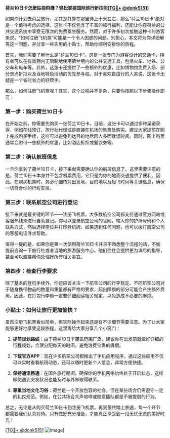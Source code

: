 **荷兰10日卡怎麽註冊飛機？轻松掌握国际旅行新技能[[TG💪+ @donk5151](https://t.me/s/donk5151)]**

如果你计划去荷兰旅行，尤其是打算在那里待上十天左右，那么“荷兰10日卡”绝对是一个值得考虑的选择。这张卡不仅包含了丰富的旅行福利，还能让你在荷兰的公共交通系统中享受无限次的免费乘坐服务。然而，对于许多初次接触这种卡的游客来说，“如何注册飞机票”可能是一个令人困惑的问题。别担心，本文将为你详细解答这一问题，并分享一些实用的小贴士，帮助你顺利安排你的旅程。

首先，我们需要了解什么是“荷兰10日卡”。这是一张专门为游客设计的交通卡，持有者可以在有效期内无限制地使用荷兰境内的公共交通工具，包括火车、地铁、公交车和电车等。此外，这张卡还提供了一些额外的优惠，比如博物馆免费入场、部分景点折扣以及当地特色活动的优先参与权。对于喜欢自由行的人来说，这张卡无疑是一个省时省力的好帮手。

那么，如何注册飞机票呢？其实，这个过程并不复杂，只要你按照以下步骤操作即可：

### 第一步：购买荷兰10日卡

在开始之前，你需要先购买一张荷兰10日卡。目前，这张卡可以通过多种渠道获得，例如在线预订、旅行社代理或是直接在机场的售票处购买。建议大家提前在网上完成购买手续，这样可以避免到达目的地后因人多而耽误时间。同时，网上购票通常会附带一些额外的优惠，比如酒店折扣或餐饮券等。

### 第二步：确认航班信息

一旦你拿到了荷兰10日卡，接下来就需要确认你的航班信息了。这里需要注意的是，荷兰10日卡本身并不包含机票费用，它只是为你的地面交通提供了便利。因此，在购买机票时，务必仔细核对出发地、目的地以及起飞时间等关键信息，确保一切符合你的行程安排。

### 第三步：联系航空公司进行登记

接下来就是最关键的环节——注册飞机票。大多数航空公司都支持通过官方网站或客服热线来进行自助登记。你可以登录航空公司的官网，输入你的护照号码和个人联系方式，然后选择座位并打印登机牌。如果遇到任何问题，也可以拨打航空公司的客服电话寻求帮助。

值得一提的是，如果你是第一次使用荷兰10日卡并且不熟悉整个流程的话，不妨提前咨询一下旅行社或者当地的旅游服务中心。他们往往会提供更为详尽的指导，甚至可以直接帮你处理好所有相关事宜。

### 第四步：检查行李要求

除了基本的登机手续外，你还应该关注一下航空公司的行李规定。不同航空公司对于随身携带物品的数量和重量都有严格的要求，超出限额的部分可能会产生额外费用。因此，在打包行李前一定要仔细阅读相关规定，以免造成不必要的麻烦。

### 小贴士：如何让旅行更加愉快？

虽然注册飞机票看似简单，但实际操作起来还是有不少细节需要注意。为了让大家能够更好地享受这段旅程，这里再给大家分享几个小窍门：

1. **提前规划路线**：由于荷兰10日卡覆盖范围广泛，建议你在出发前就做好详细的行程规划，合理分配每天的时间，避免浪费宝贵的假期。
   
2. **下载官方APP**：现在许多航空公司都推出了手机应用程序，通过这些应用不仅可以实时查看航班动态，还可以随时更新个人信息，非常方便快捷。

3. **保持通讯畅通**：在国外旅行期间，确保你的手机网络始终处于开启状态，这样即使遇到突发状况也能及时与外界取得联系。

4. **尊重当地文化习俗**：荷兰是一个开放包容的社会，但在某些场合仍需遵守一定的礼仪规范。例如，在公共场合大声喧哗或随意插队都是不被提倡的行为。

总之，无论是从购买荷兰10日卡到注册飞机票，再到最终踏上旅途，每一个环节都需要我们认真对待。只有做好充分准备，才能真正享受到一段无忧无虑的美好时光！

[[TG💪+ @donk5151](https://t.me/s/donk5151) ![Image](https://i.postimg.cc/rwNCRYN7/Snipaste-2025-04-30-17-27-05.png)]